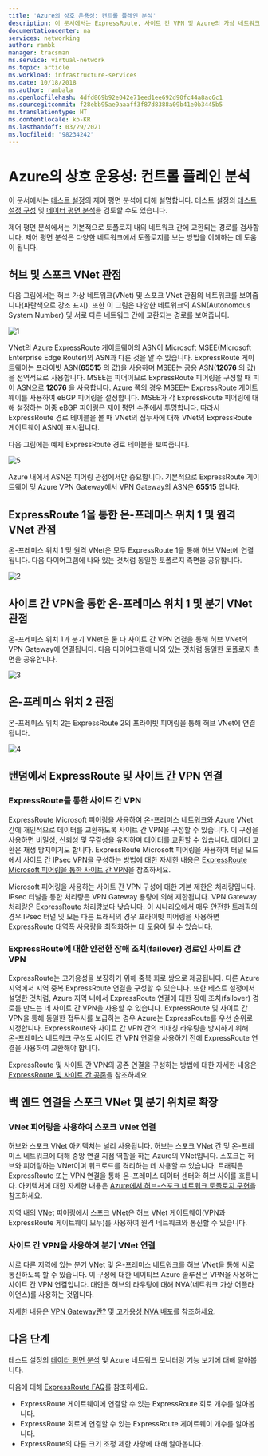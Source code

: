 ```yaml
---
title: 'Azure의 상호 운용성: 컨트롤 플레인 분석'
description: 이 문서에서는 ExpressRoute, 사이트 간 VPN 및 Azure의 가상 네트워크 피어링 간의 상호 운용성을 분석하는 데 사용할 수 있는 테스트 설정의 제어 평면 분석에 대해 설명합니다.
documentationcenter: na
services: networking
author: rambk
manager: tracsman
ms.service: virtual-network
ms.topic: article
ms.workload: infrastructure-services
ms.date: 10/18/2018
ms.author: rambala
ms.openlocfilehash: 4dfd869b92e042e71eed1ee692d90fc44a8ac6c1
ms.sourcegitcommit: f28ebb95ae9aaaff3f87d8388a09b41e0b3445b5
ms.translationtype: HT
ms.contentlocale: ko-KR
ms.lasthandoff: 03/29/2021
ms.locfileid: "98234242"
---
```

# <a name="interoperability-in-azure--control-plane-analysis"></a>Azure의 상호 운용성: 컨트롤 플레인 분석

이 문서에서는 [테스트 설정][Setup]의 제어 평면 분석에 대해 설명합니다. 테스트 설정의 [테스트 설정 구성][Configuration] 및 [데이터 평면 분석][Data-Analysis]을 검토할 수도 있습니다.

제어 평면 분석에서는 기본적으로 토폴로지 내의 네트워크 간에 교환되는 경로를 검사합니다. 제어 평면 분석은 다양한 네트워크에서 토폴로지를 보는 방법을 이해하는 데 도움이 됩니다.

## <a name="hub-and-spoke-vnet-perspective"></a>허브 및 스포크 VNet 관점

다음 그림에서는 허브 가상 네트워크(VNet) 및 스포크 VNet 관점의 네트워크를 보여줍니다(파란색으로 강조 표시). 또한 이 그림은 다양한 네트워크의 ASN(Autonomous System Number) 및 서로 다른 네트워크 간에 교환되는 경로를 보여줍니다. 

![1][1]

VNet의 Azure ExpressRoute 게이트웨이의 ASN이 Microsoft MSEE(Microsoft Enterprise Edge Router)의 ASN과 다른 것을 알 수 있습니다. ExpressRoute 게이트웨이는 프라이빗 ASN(**65515** 의 값)을 사용하며 MSEE는 공용 ASN(**12076** 의 값)을 전역적으로 사용합니다. MSEE는 피어이므로 ExpressRoute 피어링을 구성할 때 피어 ASN으로 **12076** 을 사용합니다. Azure 쪽의 경우 MSEE는 ExpressRoute 게이트웨이를 사용하여 eBGP 피어링을 설정합니다. MSEE가 각 ExpressRoute 피어링에 대해 설정하는 이중 eBGP 피어링은 제어 평면 수준에서 투명합니다. 따라서 ExpressRoute 경로 테이블을 볼 때 VNet의 접두사에 대해 VNet의 ExpressRoute 게이트웨이 ASN이 표시됩니다. 

다음 그림에는 예제 ExpressRoute 경로 테이블을 보여줍니다. 

![5][5]

Azure 내에서 ASN은 피어링 관점에서만 중요합니다. 기본적으로 ExpressRoute 게이트웨이 및 Azure VPN Gateway에서 VPN Gateway의 ASN은 **65515** 입니다.

## <a name="on-premises-location-1-and-the-remote-vnet-perspective-via-expressroute-1"></a>ExpressRoute 1을 통한 온-프레미스 위치 1 및 원격 VNet 관점

온-프레미스 위치 1 및 원격 VNet은 모두 ExpressRoute 1을 통해 허브 VNet에 연결됩니다. 다음 다이어그램에 나와 있는 것처럼 동일한 토폴로지 측면을 공유합니다.

![2][2]

## <a name="on-premises-location-1-and-the-branch-vnet-perspective-via-a-site-to-site-vpn"></a>사이트 간 VPN을 통한 온-프레미스 위치 1 및 분기 VNet 관점

온-프레미스 위치 1과 분기 VNet은 둘 다 사이트 간 VPN 연결을 통해 허브 VNet의 VPN Gateway에 연결됩니다. 다음 다이어그램에 나와 있는 것처럼 동일한 토폴로지 측면을 공유합니다.

![3][3]

## <a name="on-premises-location-2-perspective"></a>온-프레미스 위치 2 관점

온-프레미스 위치 2는 ExpressRoute 2의 프라이빗 피어링을 통해 허브 VNet에 연결됩니다. 

![4][4]

## <a name="expressroute-and-site-to-site-vpn-connectivity-in-tandem"></a>탠덤에서 ExpressRoute 및 사이트 간 VPN 연결

###  <a name="site-to-site-vpn-over-expressroute"></a>ExpressRoute를 통한 사이트 간 VPN

ExpressRoute Microsoft 피어링을 사용하여 온-프레미스 네트워크와 Azure VNet 간에 개인적으로 데이터를 교환하도록 사이트 간 VPN을 구성할 수 있습니다. 이 구성을 사용하면 비밀성, 신뢰성 및 무결성을 유지하며 데이터를 교환할 수 있습니다. 데이터 교환은 재생 방지이기도 합니다. ExpressRoute Microsoft 피어링을 사용하여 터널 모드에서 사이트 간 IPsec VPN을 구성하는 방법에 대한 자세한 내용은 [ExpressRoute Microsoft 피어링을 통한 사이트 간 VPN][S2S-Over-ExR]을 참조하세요. 

Microsoft 피어링을 사용하는 사이트 간 VPN 구성에 대한 기본 제한은 처리량입니다. IPsec 터널을 통한 처리량은 VPN Gateway 용량에 의해 제한됩니다. VPN Gateway 처리량은 ExpressRoute 처리량보다 낮습니다. 이 시나리오에서 매우 안전한 트래픽의 경우 IPsec 터널 및 모든 다른 트래픽의 경우 프라이빗 피어링을 사용하면 ExpressRoute 대역폭 사용량을 최적화하는 데 도움이 될 수 있습니다.

### <a name="site-to-site-vpn-as-a-secure-failover-path-for-expressroute"></a>ExpressRoute에 대한 안전한 장애 조치(failover) 경로인 사이트 간 VPN

ExpressRoute는 고가용성을 보장하기 위해 중복 회로 쌍으로 제공됩니다. 다른 Azure 지역에서 지역 중복 ExpressRoute 연결을 구성할 수 있습니다. 또한 테스트 설정에서 설명한 것처럼, Azure 지역 내에서 ExpressRoute 연결에 대한 장애 조치(failover) 경로를 만드는 데 사이트 간 VPN을 사용할 수 있습니다. ExpressRoute 및 사이트 간 VPN을 통해 동일한 접두사를 보급하는 경우 Azure는 ExpressRoute를 우선 순위로 지정합니다. ExpressRoute와 사이트 간 VPN 간의 비대칭 라우팅을 방지하기 위해 온-프레미스 네트워크 구성도 사이트 간 VPN 연결을 사용하기 전에 ExpressRoute 연결을 사용하여 교환해야 합니다.

ExpressRoute 및 사이트 간 VPN의 공존 연결을 구성하는 방법에 대한 자세한 내용은 [ExpressRoute 및 사이트 간 공존][ExR-S2S-CoEx]을 참조하세요.

## <a name="extend-back-end-connectivity-to-spoke-vnets-and-branch-locations"></a>백 엔드 연결을 스포크 VNet 및 분기 위치로 확장

### <a name="spoke-vnet-connectivity-by-using-vnet-peering"></a>VNet 피어링을 사용하여 스포크 VNet 연결

허브와 스포크 VNet 아키텍처는 널리 사용됩니다. 허브는 스포크 VNet 간 및 온-프레미스 네트워크에 대해 중앙 연결 지점 역할을 하는 Azure의 VNet입니다. 스포크는 허브와 피어링하는 VNet이며 워크로드를 격리하는 데 사용할 수 있습니다. 트래픽은 ExpressRoute 또는 VPN 연결을 통해 온-프레미스 데이터 센터와 허브 사이를 흐릅니다. 아키텍처에 대한 자세한 내용은 [Azure에서 허브-스포크 네트워크 토폴로지 구현][Hub-n-Spoke]을 참조하세요.

지역 내의 VNet 피어링에서 스포크 VNet은 허브 VNet 게이트웨이(VPN과 ExpressRoute 게이트웨이 모두)를 사용하여 원격 네트워크와 통신할 수 있습니다.

### <a name="branch-vnet-connectivity-by-using-site-to-site-vpn"></a>사이트 간 VPN을 사용하여 분기 VNet 연결

서로 다른 지역에 있는 분기 VNet 및 온-프레미스 네트워크를 허브 VNet을 통해 서로 통신하도록 할 수 있습니다. 이 구성에 대한 네이티브 Azure 솔루션은 VPN을 사용하는 사이트 간 VPN 연결입니다. 대안은 허브의 라우팅에 대해 NVA(네트워크 가상 어플라이언스)를 사용하는 것입니다.

자세한 내용은 [VPN Gateway란?][VPN] 및 [고가용성 NVA 배포][Deploy-NVA]를 참조하세요.

## <a name="next-steps"></a>다음 단계

테스트 설정의 [데이터 평면 분석][Data-Analysis] 및 Azure 네트워크 모니터링 기능 보기에 대해 알아봅니다.

다음에 대해 [ExpressRoute FAQ][ExR-FAQ]를 참조하세요.
-   ExpressRoute 게이트웨이에 연결할 수 있는 ExpressRoute 회로 개수를 알아봅니다.
-   ExpressRoute 회로에 연결할 수 있는 ExpressRoute 게이트웨이 개수를 알아봅니다.
-   ExpressRoute의 다른 크기 조정 제한 사항에 대해 알아봅니다.


<!--Image References-->
[1]: ./media/backend-interoperability/HubView.png "토폴로지의 허브 및 스포크 VNet 관점"
[2]: ./media/backend-interoperability/Loc1ExRView.png "ExpressRoute 1을 통한 토폴로지의 위치 1 및 원격 VNet 관점"
[3]: ./media/backend-interoperability/Loc1VPNView.png "사이트 간 VPN을 통한 토폴로지의 위치 1 및 분기 VNet 관점"
[4]: ./media/backend-interoperability/Loc2View.png "토폴로지의 위치 2 관점"
[5]: ./media/backend-interoperability/ExR1-RouteTable.png "ExpressRoute 1 경로 테이블"

<!--Link References-->
[Setup]: ./connectivty-interoperability-preface.md
[Configuration]: ./connectivty-interoperability-configuration.md
[ExpressRoute]: ../expressroute/expressroute-introduction.md
[VPN]: ../vpn-gateway/vpn-gateway-about-vpngateways.md
[VNet]: ../virtual-network/tutorial-connect-virtual-networks-portal.md
[Configuration]: ./connectivty-interoperability-configuration.md
[Control-Analysis]:https://docs.microsoft.com/azure/networking/connectivty-interoperability-control-plane
[Data-Analysis]: ./connectivty-interoperability-data-plane.md
[ExR-FAQ]: ../expressroute/expressroute-faqs.md
[S2S-Over-ExR]: ../expressroute/site-to-site-vpn-over-microsoft-peering.md
[ExR-S2S-CoEx]: ../expressroute/expressroute-howto-coexist-resource-manager.md
[Hub-n-Spoke]: /azure/architecture/reference-architectures/hybrid-networking/hub-spoke
[Deploy-NVA]: /azure/architecture/reference-architectures/dmz/nva-ha
[VNet-Config]: ../virtual-network/virtual-network-manage-peering.md
